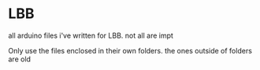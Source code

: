 LBB
===

all arduino files i've written for LBB. not all are impt

Only use the files enclosed in their own folders. the ones outside of folders are old
